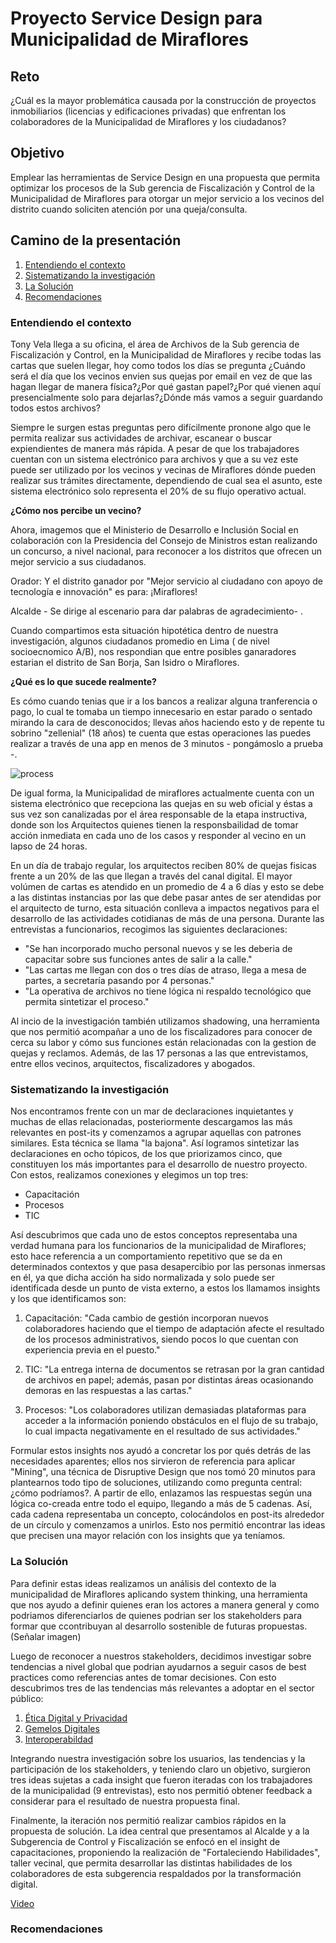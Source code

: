 # Proyecto Service Design para Municipalidad de Miraflores

## Reto
¿Cuál es la mayor problemática causada por la construcción de proyectos inmobiliarios (licencias y edificaciones privadas) que enfrentan los colaboradores de la Municipalidad de Miraflores y los ciudadanos?

## Objetivo
Emplear las herramientas de Service Design en una propuesta que permita optimizar los procesos de la Sub gerencia de Fiscalización y Control de la Municipalidad de Miraflores para otorgar un mejor servicio a los vecinos del distrito cuando soliciten atención por una queja/consulta.

## Camino de la presentación
1. [Entendiendo el contexto](#entendiendo-el-contexto)
2. [Sistematizando la investigación](#sistematizando-la-investigación)
3. [La Solución](#la-solución)
4. [Recomendaciones](#recomendaciones)

### Entendiendo el contexto
Tony Vela llega a su oficina, el área de Archivos de la Sub gerencia de Fiscalización y Control,  en la Municipalidad de Miraflores y recibe todas las cartas que suelen llegar, hoy como todos los días se pregunta ¿Cuándo será el día que los vecinos envien sus quejas por email en vez de que las hagan llegar de manera física?¿Por qué gastan papel?¿Por qué vienen aquí presencialmente solo para dejarlas?¿Dónde más vamos a seguir guardando todos estos archivos?

Siempre le surgen estas preguntas pero difícilmente pronone algo que le permita realizar sus actividades de archivar, escanear o buscar expiendientes de manera más rápida. A pesar de que los trabajadores cuentan con un sistema electrónico para archivos y que a su vez este puede ser utilizado por los vecinos y vecinas de Miraflores dónde pueden realizar sus trámites directamente, dependiendo de cual sea el asunto, este sistema electrónico solo representa el 20% de su flujo operativo actual.

**¿Cómo nos percibe un vecino?**

Ahora, imagemos que el Ministerio de Desarrollo e Inclusión Social en colaboración con la Presidencia del Consejo de Ministros estan realizando un concurso, a nivel nacional, para reconocer a los distritos que ofrecen un mejor servicio a sus ciudadanos.

Orador: Y el distrito ganador por "Mejor servicio al ciudadano con apoyo de tecnología e innovación" es para: ¡Miraflores!

Alcalde - Se dirige al escenario para dar palabras de agradecimiento- .

Cuando compartimos esta situación hipotética dentro de nuestra investigación, algunos ciudadanos promedio en Lima ( de nivel socioecnomico A/B), nos respondian que entre posibles ganaradores estarian el distrito de San Borja, San Isidro o Miraflores. 

**¿Qué es lo que sucede realmente?**

Es cómo cuando tenias que ir a los bancos a realizar alguna tranferencia o pago, lo cual te tomaba un tiempo innecesario en estar parado o sentado mirando la cara de desconocidos; llevas años haciendo esto y de repente tu sobrino "zellenial" (18 años) te cuenta que estas operaciones las puedes realizar a través de una app en menos de 3 minutos - pongámoslo a prueba -.

![process](https://user-images.githubusercontent.com/45070944/58825908-0b0ef980-8605-11e9-9b4a-19f5d8e4e370.png)

De igual forma, la Municipalidad de miraflores actualmente cuenta con un sistema electrónico que recepciona las quejas en su web oficial y éstas a sus vez son canalizadas por el área responsable de la etapa instructiva, donde son los Arquitectos quienes tienen la responsbailidad de tomar acción inmediata  en cada uno de los casos y responder al vecino en un lapso de 24 horas.

En un día de trabajo regular, los arquitectos reciben 80% de quejas fisicas frente a un 20% de las que llegan a través del canal digital. El mayor volúmen de cartas es atendido en un promedio de 4 a 6 días  y esto se debe a las distintas instancias por las que debe pasar antes de ser atendidas por el arquitecto de turno, esta situación conlleva a impactos negativos para el desarrollo de las actividades cotidianas de más de una persona. Durante las entrevistas a funcionarios, recogimos las siguientes declaraciones:

- "Se han incorporado mucho personal nuevos y se les deberia de capacitar sobre sus funciones antes de salir a la calle."
- "Las cartas me llegan con dos o tres días de atraso, llega a mesa de partes, a secretaría pasando por 4 personas."
- "La operativa de archivos no tiene lógica ni respaldo tecnológico que permita sintetizar el proceso."

Al incio de la investigación también utilizamos shadowing, una herramienta que nos permitió acompañar a uno de los fiscalizadores para conocer de cerca su labor y cómo sus funciones están relacionadas con la gestion de quejas y reclamos. Además, de las 17 personas a las que entrevistamos, entre ellos vecinos, arquitectos, fiscalizadores y abogados. 

### Sistematizando la investigación
Nos encontramos frente con un mar de declaraciones inquietantes y muchas de ellas relacionadas, posteriormente descargamos las más relevantes en post-its y comenzamos a agrupar aquellas con patrones similares. Esta técnica se llama "la bajona". Así logramos sintetizar las declaraciones en ocho tópicos, de los que priorizamos cinco, que constituyen los más importantes para el desarrollo de nuestro proyecto. Con estos, realizamos conexiones y elegimos un top tres:

- Capacitación
- Procesos
- TIC

Así descubrimos que cada uno de estos conceptos representaba una verdad humana para los funcionarios de la municipalidad de Miraflores; esto hace referencia a un comportamiento repetitivo que se da en determinados contextos y que pasa desapercibio por las personas inmersas en él, ya que dicha acción ha sido normalizada y solo puede ser identificada desde un punto de vista externo, a estos los llamamos insights y los que identificamos son:

1) Capacitación: "Cada cambio de gestión incorporan nuevos colaboradores haciendo que el tiempo de adaptación afecte el resultado de los procesos administrativos, siendo pocos lo que cuentan con experiencia previa en el puesto."

2) TIC: "La entrega interna de documentos se retrasan por la gran cantidad de archivos en papel; además, pasan por distintas áreas ocasionando demoras en las  respuestas a las cartas."

3) Procesos: "Los colaboradores utilizan demasiadas plataformas para acceder a la información poniendo obstáculos en el flujo de su trabajo, lo cual impacta negativamente en el resultado de sus actividades."

Formular estos insights nos ayudó a concretar los por qués detrás de las necesidades aparentes; ellos nos sirvieron de referencia para aplicar "Mining", una técnica de Disruptive Design que nos tomó 20 minutos para plantearnos todo tipo de soluciones, utilizando como pregunta central: ¿cómo podríamos?. A partir de ello, enlazamos las respuestas según una lógica co-creada entre todo el equipo, llegando a más de 5 cadenas. Así, cada cadena representaba un concepto, colocándolos en post-its alrededor de un círculo y comenzamos a unirlos. 
Esto nos permitió encontrar las ideas que precisen una mayor relación con los insights que ya teníamos.

### La Solución
Para definir estas ideas realizamos un análisis del contexto de la municipalidad de Miraflores aplicando system thinking, una herramienta que nos ayudo a definir quienes eran los actores a manera general y como podriamos diferenciarlos de quienes podrian ser los stakeholders para formar que ccontribuyan al desarrollo sostenible de futuras propuestas. (Señalar imagen)

Luego de reconocer a nuestros stakeholders, decidimos investigar sobre tendencias a nivel global que podrian ayudarnos a seguir casos de best practices como referencias antes de tomar decisiones. Con esto descubrimos tres de las tendencias más relevantes a adoptar en el sector público:

1. [Ética Digital y Privacidad](https://www.gartner.com/en/newsroom/press-releases/2018-10-15-gartner-identifies-the-top-10-strategic-technology-trends-for-2019)
2. [Gemelos Digitales](https://hablemosdeempresas.com/empresa/que-es-digital-twin/)
3. [Interoperabildad](https://www.gobiernodigital.gob.pe/interoperabilidad/)

Integrando nuestra investigación sobre los usuarios, las tendencias y la participación de los stakeholders, y teniendo claro un objetivo, surgieron tres ideas sujetas a cada insight que fueron iteradas con los trabajadores de la municipalidad (9 entrevistas), esto nos permitió obtener feedback a considerar para el resultado de nuestra propuesta final.

Finalmente, la iteración nos permitió realizar cambios rápidos en la propuesta de solución. La idea central que presentamos al Alcalde y a la Subgerencia de Control y Fiscalización se enfocó en el insight de capacitaciones, proponiendo la realización de "Fortaleciendo Habilidades", taller vecinal, que permita desarrollar las distintas habilidades de los colaboradores de esta subgerencia respaldados por la transformación digital.

[Video](https://drive.google.com/file/d/1GIH0V2kTXvJLnAjDcn1OOsJLpuPWHnL1/view)

### Recomendaciones
